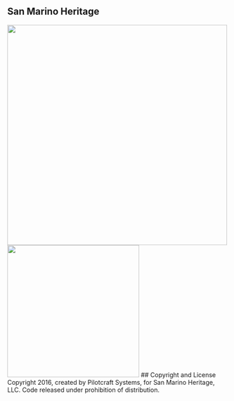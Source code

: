 ## San Marino Heritage
<img src="http://sanmarinoheritage.org/images/new_banner.PNG" width="500"/>
<img src="http://pilotcraftmc.com/pcslogo.png" width="300"/>
## Copyright and License
Copyright 2016, created by Pilotcraft Systems, for San Marino Heritage, LLC. Code released under prohibition of distribution.
